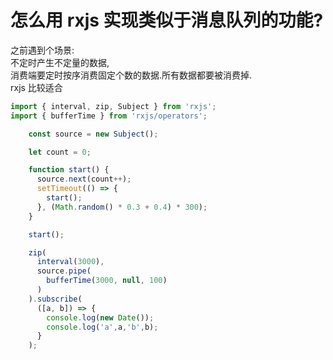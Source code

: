 # 怎么用 rxjs 实现类似于消息队列的功能?
之前遇到个场景:   
不定时产生不定量的数据,   
消费端要定时按序消费固定个数的数据.所有数据都要被消费掉.  
rxjs 比较适合
```typescript
import { interval, zip, Subject } from 'rxjs';
import { bufferTime } from 'rxjs/operators';

    const source = new Subject();

    let count = 0;

    function start() {
      source.next(count++);
      setTimeout(() => {
        start();
      }, (Math.random() * 0.3 + 0.4) * 300);
    }

    start();

    zip(
      interval(3000),
      source.pipe(
        bufferTime(3000, null, 100)
      )
    ).subscribe(
      ([a, b]) => {
        console.log(new Date());
        console.log('a',a,'b',b);
      }
    );

```
